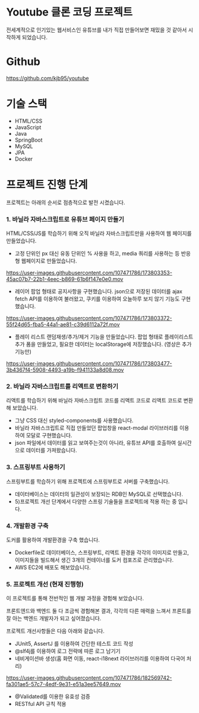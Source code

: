 # Youtube 클론 코딩 프로젝트
전세계적으로 인기있는 웹서비스인 유튜브를 내가 직접 만들어보면 재밌을 것 같아서 시작하게 되었습니다.

# Github
https://github.com/kjb95/youtube

# 기술 스택
- HTML/CSS
- JavaScript
- Java
- SpringBoot
- MySQL
- JPA
- Docker

# 프로젝트 진행 단계
프로젝트는 아래의 순서로 점층적으로 발전 시켰습니다.

### 1. 바닐라 자바스크립트로 유튜브 페이지 만들기
HTML/CSS/JS를 학습하기 위해 오직 바닐라 자바스크립트만을 사용하여 웹 페이지를 만들었습니다.

- 고정 단위인 px 대신 유동 단위인 % 사용을 하고, media 쿼리를 사용하는 등 반응형 웹페이지로 만들었습니다.

https://user-images.githubusercontent.com/107471786/173803353-45ac07b7-22b1-4eec-b869-61b6f147e0e0.mov

- 레이어 팝업 형태로 공지사항을 구현했습니다. json으로 저장된 데이터를 ajax fetch API를 이용하여 불러왔고, 쿠키를 이용하여 오늘하루 보지 않기 기능도 구현했습니다.

https://user-images.githubusercontent.com/107471786/173803372-55f24d65-fba5-44a1-ae81-c39d6112a72f.mov

- 플레이 리스트 랜덤재생/추가/제거 기능을 만들었습니다. 팝업 형태로 플레이리스트 추가 폼을 만들었고, 필요한 데이터는 localStorage에 저장했습니다. (영상은 추가 기능만)

https://user-images.githubusercontent.com/107471786/173803477-3b4367f4-5908-4493-a19b-f941133a8d08.mov

### 2. 바닐라 자바스크립트를 리액트로 변환하기
리액트를 학습하기 위해 바닐라 자바스크립트 코드를 리액트 코드로 리액트 코드로 변환해 보았습니다.

- 그냥 CSS 대신 styled-components를 사용했습니다.
- 바닐라 자바스크립트로 직접 만들었던 팝업창을 react-modal 라이브러리를 이용하여 모달로 구현했습니다.
- json 파일에서 데이터를 읽고 보여주는것이 아니라, 유튜브 API를 호출하여 실시간으로 데이터를 가져왔습니다.

### 3. 스프링부트 사용하기
스프링부트를 학습하기 위해 프로젝트에 스프링부트로 서버를 구축했습니다.

- 데이터베이스는 데이터의 일관성이 보장되는 RDB인 MySQL로 선택했습니다.
- 5)프로젝트 개선 단계에서 다양한 스프링 기술들을 프로젝트에 적용 하는 중 입니다.

### 4. 개발환경 구축
도커를 활용하여 개발환경을 구축 했습니다.

- Dockerfile로 데이터베이스, 스프링부트, 리액트 환경을 각각의 이미지로 만들고, 이미지들을 빌드해서 생긴 3개의 컨테이너를 도커 컴포즈로 관리했습니다.
- AWS EC2에 배포도 해보았습니다.

### 5. 프로젝트 개선 (현재 진행형)
이 프로젝트를 통해 전반적인 웹 개발 과정을 경험해 보았습니다.

프론트엔드와 백엔드 둘 다 조금씩 경험해본 결과, 각각의 다른 매력을 느껴서 프론트를 잘 아는 백엔드 개발자가 되고 싶어졌습니다.

프로젝트 개선사항들은 다음 아래와 같습니다.

- JUnit5, AssertJ 를 이용하여 간단한 테스트 코드 작성
- @slf4j를 이용하여 로그 전략에 따른 로그 남기기
- 네비게이션바 생성(홈 화면 이동, react-i18next 라이브러리를 이용하여 다국어 처리)

https://user-images.githubusercontent.com/107471786/182569742-fa301ae5-57c7-4edf-9e31-e51a3ee57649.mov

- @Validated를 이용한 유효성 검증
- RESTful API 규칙 적용